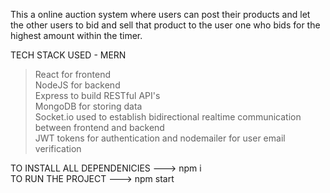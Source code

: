 This a online auction system where users can post their products and let the other users to bid and sell that product to the user one who bids for the highest amount within the timer.

TECH STACK USED - MERN
>React for frontend  
>NodeJS for backend  
>Express to build RESTful API's  
>MongoDB for storing data  
>Socket.io used to establish bidirectional realtime communication between frontend and backend  
>JWT tokens for authentication and nodemailer for user email verification  

TO INSTALL ALL DEPENDENICIES  ---> npm i</br>
TO RUN THE PROJECT            ---> npm start
